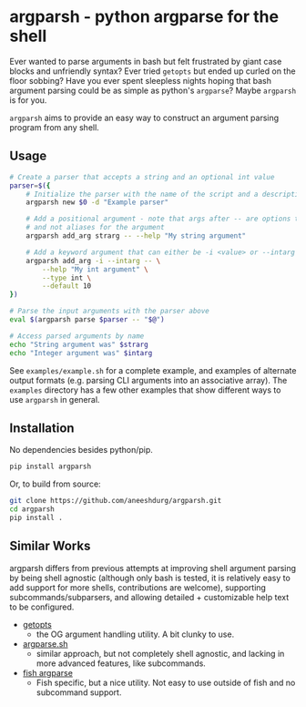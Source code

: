 # argparsh - python argparse for the shell

Ever wanted to parse arguments in bash but felt frustrated by giant case blocks
and unfriendly syntax? Ever tried `getopts` but ended up curled on the floor
sobbing? Have you ever spent sleepless nights hoping that bash argument parsing
could be as simple as python's `argparse`? Maybe `argparsh` is for you.

`argparsh` aims to provide an easy way to construct an argument parsing program
from any shell.

## Usage

```bash
# Create a parser that accepts a string and an optional int value
parser=$({
    # Initialize the parser with the name of the script and a description
    argparsh new $0 -d "Example parser"

    # Add a positional argument - note that args after -- are options to add_arg
    # and not aliases for the argument
    argparsh add_arg strarg -- --help "My string argument"

    # Add a keyword argument that can either be -i <value> or --intarg <value>
    argparsh add_arg -i --intarg -- \
        --help "My int argument" \
        --type int \
        --default 10
})

# Parse the input arguments with the parser above
eval $(argparsh parse $parser -- "$@")

# Access parsed arguments by name
echo "String argument was" $strarg
echo "Integer argument was" $intarg
```

See `examples/example.sh` for a complete example, and examples of alternate
output formats (e.g. parsing CLI arguments into an associative array). The
`examples` directory has a few other examples that show different ways to use
`argparsh` in general.

## Installation

No dependencies besides python/pip.

```sh
pip install argparsh
```

Or, to build from source:

```sh
git clone https://github.com/aneeshdurg/argparsh.git
cd argparsh
pip install .
```

## Similar Works

argparsh differs from previous attempts at improving shell argument parsing by
being shell agnostic (although only bash is tested, it is relatively easy to add
support for more shells, contributions are welcome), supporting
subcommands/subparsers, and allowing detailed + customizable help text to be
configured.

+ [getopts](https://man7.org/linux/man-pages/man1/getopts.1p.html)
    - the OG argument handling utility. A bit clunky to use.
+ [argparse.sh](https://github.com/yaacov/argparse-sh)
    - similar approach, but not completely shell agnostic, and lacking in more
      advanced features, like subcommands.
+ [fish argparse](https://fishshell.com/docs/current/cmds/argparse.html)
    - Fish specific, but a nice utility. Not easy to use outside of fish and no
      subcommand support.
